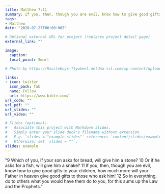 ```yaml
---
title: Matthew 7:11
summary: If you, then, though you are evil, know how to give good gifts to your children...
tags:
- Matthew
date: "2020-07-23T00:00:00Z"

# Optional external URL for project (replaces project detail page).
external_link: ""

image:
  caption: 
  focal_point: Smart

# Photo by https://9auileboys-flywheel.netdna-ssl.com/wp-content/uploads/2017/09/SYATP-students-at-flag-pole-2014-735x400.jpg

links:
- icon: twitter
  icon_pack: fab
  name: Follow
  url: https://www.bible.com/
url_code: ""
url_pdf: ""
url_slides: ""
url_video: ""

# Slides (optional).
#   Associate this project with Markdown slides.
#   Simply enter your slide deck's filename without extension.
#   E.g. `slides = "example-slides"` references `content/slides/example-slides.md`.
#   Otherwise, set `slides = ""`.
slides: example
---
```


"9 Which of you, if your son asks for bread, will give him a stone? 10 Or if he asks for a fish, will give him a snake? 11 If you, then, though you are evil, know how to give good gifts to your children, how much more will your Father in heaven give good gifts to those who ask him! 12 So in everything, do to others what you would have them do to you, for this sums up the Law and the Prophets."